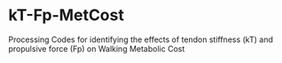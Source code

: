 # kT-Fp-MetCost
Processing Codes for identifying the effects of tendon stiffness (kT) and propulsive force (Fp) on Walking Metabolic Cost 
